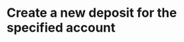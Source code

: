 #  Create a new deposit for the specified account

<api-endpoint openapi-path="../../../openapi.yml" method="POST" endpoint="/accounts/{iban}/deposits"/>